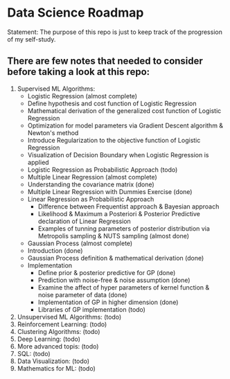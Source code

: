 # Data Science Roadmap
Statement: The purpose of this repo is just to keep track of the progression of my self-study.
## There are few notes that needed to consider before taking a look at this repo:
1. Supervised ML Algorithms:
   - Logistic Regression (almost complete)
    * Define hypothesis and cost function of Logistic Regression
    * Mathematical derivation of the generalized cost function of Logistic Regression
    * Optimization for model parameters via Gradient Descent algorithm & Newton's method
    * Introduce Regularization to the objective function of Logistic Regression
    * Visualization of Decision Boundary when Logistic Regression is applied
    * Logistic Regression as Probabilistic Approach (todo)
   - Multiple Linear Regression (almost complete)
    * Understanding the covariance matrix (done)
    * Multiple Linear Regression with Dummies Exercise (done)
    * Linear Regression as Probabilistic Approach 
        * Difference between Frequentist approach & Bayesian approach
        * Likelihood & Maximum a Posteriori & Posterior Predictive declaration of Linear Regression
        * Examples of tunning parameters of posterior distribution via Metropolis sampling & NUTS sampling (almost done)
   - Gaussian Process (almost complete)
    * Introduction (done)
    * Gaussian Process definition & mathematical derivation (done)
    * Implementation
        * Define prior & posterior predictive for GP (done)
        * Prediction with noise-free & noise assumption (done)
        * Examine the affect of hyper parameters of kernel function & noise parameter of data (done)
        * Implementation of GP in higher dimension (done)
        * Libraries of GP implementation (todo)
2. Unsupervised ML Algorithms: (todo)
3. Reinforcement Learning: (todo)
4. Clustering Algorithms: (todo)
5. Deep Learning: (todo)
6. More advanced topis: (todo)
7. SQL: (todo)
8. Data Visualization: (todo)
9. Mathematics for ML: (todo)

